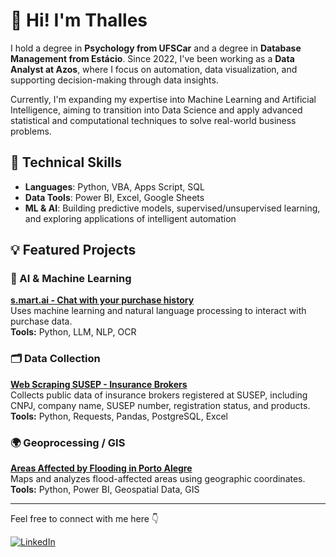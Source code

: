 # 👋 Hi! I'm Thalles

I hold a degree in **Psychology from UFSCar** and a degree in **Database Management from Estácio**. Since 2022, I've been working as a **Data Analyst at Azos**, where I focus on automation, data visualization, and supporting decision-making through data insights.

Currently, I'm expanding my expertise into Machine Learning and Artificial Intelligence, aiming to transition into Data Science and apply advanced statistical and computational techniques to solve real-world business problems.

## 🚀 Technical Skills

- **Languages**: Python, VBA, Apps Script, SQL  
- **Data Tools**: Power BI, Excel, Google Sheets  
- **ML & AI**: Building predictive models, supervised/unsupervised learning, and exploring applications of intelligent automation

## 💡 Featured Projects

### 🤖 AI & Machine Learning
[**s.mart.ai - Chat with your purchase history**](https://github.com/thallescunhadeoliveira/s.mart.ai)  
Uses machine learning and natural language processing to interact with purchase data.  
**Tools:** Python, LLM, NLP, OCR

### 🗂 Data Collection
[**Web Scraping SUSEP - Insurance Brokers**](https://github.com/thallescunhadeoliveira/Web-Scraping-Corretores-SUSEP)  
Collects public data of insurance brokers registered at SUSEP, including CNPJ, company name, SUSEP number, registration status, and products.  
**Tools:** Python, Requests, Pandas, PostgreSQL, Excel

### 🌍 Geoprocessing / GIS
[**Areas Affected by Flooding in Porto Alegre**](https://github.com/thallescunhadeoliveira/Levantamento-de-Localiza-es-Afetadas-pelas-Enchentes-POA-)  
Maps and analyzes flood-affected areas using geographic coordinates.  
**Tools:** Python, Power BI, Geospatial Data, GIS


---

Feel free to connect with me here 👇

[![LinkedIn](https://img.shields.io/badge/LinkedIn-blue?logo=linkedin)](https://linkedin.com/in/thalles-cunha-de-oliveira)




<!--
- ### Hi there 👋

**thallescunhadeoliveira/thallescunhadeoliveira** is a ✨ _special_ ✨ repository because its `README.md` (this file) appears on your GitHub profile.

Here are some ideas to get you started:

- 🔭 I’m currently working on ...
- 🌱 I’m currently learning ...
- 👯 I’m looking to collaborate on ...
- 🤔 I’m looking for help with ...
- 💬 Ask me about ...
- 📫 How to reach me: ...
- 😄 Pronouns: ...
- ⚡ Fun fact: ...
-->
